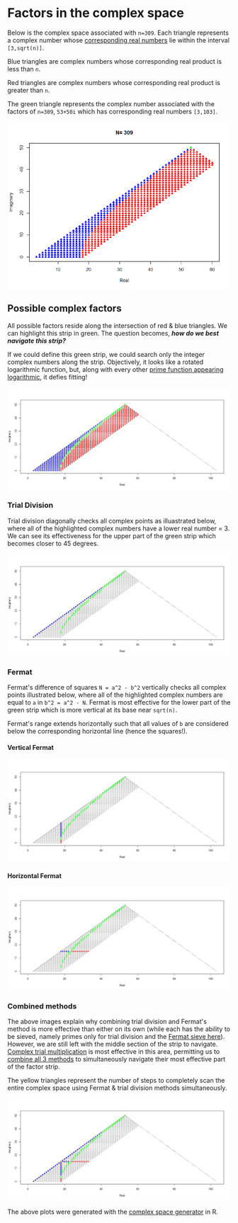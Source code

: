 # Factors in the complex space

Below is the complex space associated with `n=309`.  Each triangle represents a complex number whose [corresponding real numbers](https://github.com/OVVO-Financial/Number-Theory/blob/master/Number%20Theory%20Papers/i.pdf) lie within the interval `[3,sqrt(n)]`.

Blue triangles are complex numbers whose corresponding real product is less than `n`.

Red triangles are complex numbers whose corresponding real product is greater than `n`.

The green triangle represents the complex number associated with the factors of `n=309`, `53+50i` which has corresponding real numbers `[3,103]`.

![Complex Space](https://github.com/OVVO-Financial/Number-Theory/blob/master/Images/Complex%20plane.png)

## Possible complex factors
All possible factors reside along the intersection of red & blue triangles.  We can highlight this strip in green.  The question becomes, ***how do we best navigate this strip?***

If we could define this green strip, we could search only the integer complex numbers along the strip.  Objectively, it looks like a rotated logarithmic function, but, along with every other [prime function appearing logarithmic](https://github.com/OVVO-Financial/Number-Theory/blob/master/Number%20Theory%20Papers/On%20the%20Distribution%20of%20Prime%20Numbers.pdf), it defies fitting!

![Factor Strip](https://github.com/OVVO-Financial/Number-Theory/blob/master/Images/Factor%20Strip%20in%20Green.jpeg)

### Trial Division
Trial division diagonally checks all complex points as illuastrated below, where all of the highlighted complex numbers have a lower real number = 3.  We can see its effectiveness for the upper part of the green strip which becomes closer to 45 degrees.

![Trial Div](https://github.com/OVVO-Financial/Number-Theory/blob/master/Images/Trial%20Division%20by%203.jpeg)

### Fermat
Fermat's difference of squares `N = a^2 - b^2` vertically checks all complex points illustrated below, where all of the highlighted complex numbers are equal to `a` in `b^2 = a^2 - N`.  Fermat is most effective for the lower part of the green strip which is more vertical at its base near `sqrt(n)`.

Fermat's range extends horizontally such that all values of `b` are considered below the corresponding horizontal line (hence the squares!).

#### Vertical Fermat
![Fermat](https://github.com/OVVO-Financial/Number-Theory/blob/master/Images/Vertical%20Fermat.jpeg)

#### Horizontal Fermat
![H Fermat](https://github.com/OVVO-Financial/Number-Theory/blob/master/Images/Horizontal%20Fermat.jpeg)


### Combined methods
The above images explain why combining trial division and Fermat's method is more effective than either on its own (while each has the ability to be sieved, namely primes only for trial division and the [Fermat sieve here](https://github.com/OVVO-Financial/Number-Theory/blob/master/Number%20Theory%20Papers/Fermat%20Sieve%20Using%20Complex%20Numbers.pdf)).  However, we are still left with the middle section of the strip to navigate.  [Complex trial multiplication](https://github.com/OVVO-Financial/Number-Theory/blob/Prime-Factorization/Complex%20Trial%20Multiplication.md) is most effective in this area, permitting us to [combine all 3 methods](https://github.com/OVVO-Financial/Number-Theory/blob/Prime-Factorization/julia/Simultaneous%20Complex%20Factorization.jl) to simultaneously navigate their most effective part of the factor strip.

The yellow triangles represent the number of steps to completely scan the entire complex space using Fermat & trial division methods simultaneously.

![Simultaneous](https://github.com/OVVO-Financial/Number-Theory/blob/master/Images/Complex%20Space%20Factorization%201.jpeg)

The above plots were generated with the [complex space generator](https://github.com/OVVO-Financial/Number-Theory/blob/master/R/Complex%20Space%20Generator.R) in R.
